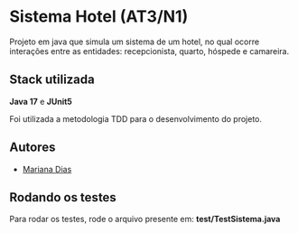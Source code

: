 
# Sistema Hotel (AT3/N1)

Projeto em java que simula um sistema de um hotel, no qual ocorre interações entre as entidades: recepcionista, quarto, hóspede e camareira.

## Stack utilizada

**Java 17** e **JUnit5**

Foi utilizada a metodologia TDD para o desenvolvimento do projeto.


## Autores

- [Mariana Dias](https://github.com/MarianaDiasA)

## Rodando os testes

Para rodar os testes, rode o arquivo presente em:
**test/TestSistema.java**

